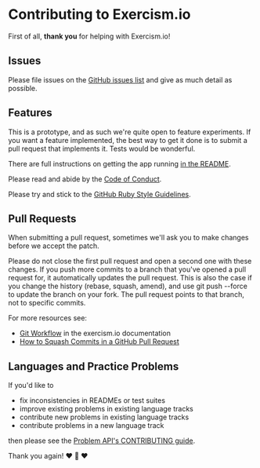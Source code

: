 # Contributing to Exercism.io

First of all, **thank you** for helping with Exercism.io!

## Issues

Please file issues on the [GitHub issues
list](https://github.com/exercism/exercism.io/issues) and give as much detail
as possible.

## Features

This is a prototype, and as such we're quite open to feature experiments. If
you want a feature implemented, the best way to get it done is to submit a
pull request that implements it. Tests would be wonderful.

There are full instructions on getting the app running [in the
README](https://github.com/exercism/exercism.io/blob/master/README.md).

Please read and abide by the [Code of
  Conduct](https://github.com/exercism/exercism.io/blob/master/CODE_OF_CONDUCT.md).

Please try and stick to the [GitHub Ruby Style
Guidelines](https://github.com/styleguide/ruby).

## Pull Requests

When submitting a pull request, sometimes we'll ask you to make changes before
we accept the patch.

Please do not close the first pull request and open a second one with these
changes. If you push more commits to a branch that you've opened a pull
request for, it automatically updates the pull request. This is also the case
if you change the history (rebase, squash, amend), and use git push --force to
update the branch on your fork. The pull request points to that branch, not to
specific commits.

For more resources see:

* [Git Workflow](http://help.exercism.io/git-workflow.html) in the exercism.io documentation
* [How to Squash Commits in a GitHub Pull Request](http://blog.steveklabnik.com/posts/2012-11-08-how-to-squash-commits-in-a-github-pull-request)

## Languages and Practice Problems

If you'd like to

* fix inconsistencies in READMEs or test suites
* improve existing problems in existing language tracks
* contribute new problems in existing language tracks
* contribute problems in a new language track

then please see the [Problem API's CONTRIBUTING
guide](https://github.com/exercism/x-api/blob/master/CONTRIBUTING.md).

Thank you again!
:heart: :sparkling_heart: :heart:
